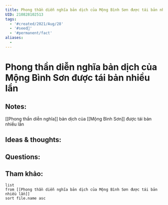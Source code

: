 ```yaml
---
title: Phong thần diễn nghĩa bản dịch của Mộng Bình Sơn được tái bản nhiều lần
UID: 210828102513
tags:
  - '#created/2021/Aug/28'
  - '#seed🥜'
  - '#permanent/fact'
aliases:
  - 
---
```

# Phong thần diễn nghĩa bản dịch của Mộng Bình Sơn được tái bản nhiều lần

## Notes:
[[Phong thần diễn nghĩa]] bản dịch của [[Mộng Bình Sơn]] được tái bản nhiều lần

## Ideas & thoughts:

## Questions:


## Tham khảo:
```dataview
list
from [[Phong thần diễn nghĩa bản dịch của Mộng Bình Sơn được tái bản nhiều lần]]
sort file.name asc
```